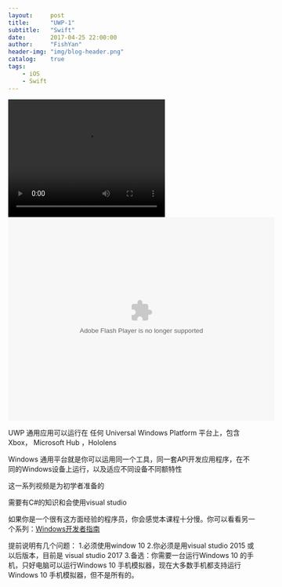 ```yaml
---
layout:     post
title:      "UWP-1"
subtitle:   "Swift"
date:       2017-04-25 22:00:00
author:     "FishYan"
header-img: "img/blog-header.png" 
catalog:    true
tags:
    - iOS
    - Swift
---
```



<video src="https://www.bilibili.com/video/av7997007/" width="320" height="240" controls="controls">
Your browser does not support the video tag.
</video>

<br>
<embed height="415" width="544" quality="high" allowfullscreen="true" type="application/x-shockwave-flash" src="//static.hdslb.com/miniloader.swf" flashvars="aid=7997007&page=1" pluginspage="//www.adobe.com/shockwave/download/download.cgi?P1_Prod_Version=ShockwaveFlash"></embed>



UWP 通用应用可以运行在 任何 Universal Windows Platform 平台上，包含 Xbox， Microsoft Hub ，Hololens

Windows 通用平台就是你可以运用同一个工具，同一套API开发应用程序，在不同的Windows设备上运行，以及适应不同设备不同额特性

这一系列视频是为初学者准备的

需要有C#的知识和会使用visual studio 

如果你是一个很有这方面经验的程序员，你会感觉本课程十分慢。你可以看看另一个系列：[Windows开发者指南](https://bit.do/develops-guide-to-windows-10)

提前说明有几个问题：
1.必须使用window 10 
2.你必须是用visual studio 2015 或以后版本，目前是 visual studio 2017
3.备选：你需要一台运行Windows 10 的手机，只好电脑可以运行Windows 10 手机模拟器，现在大多数手机都支持运行Windows 10 手机模拟器，但不是所有的。

